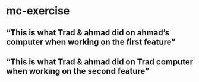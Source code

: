 # mc-exercise

## “This is what Trad & ahmad did on ahmad’s computer when working on the first feature”

## “This is what Trad & ahmad did on Trad computer when working on the second feature”

